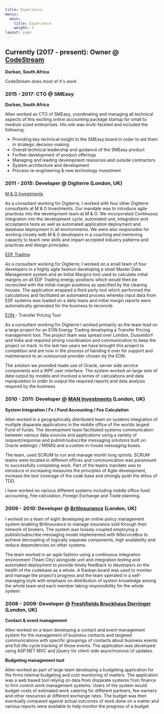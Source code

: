 ```yaml
---
title: Experience
menus:
  main:
    title: Experience
    weight: 4
layout: page
---
```

## Currently (2017 - present): Owner @ [CodeStream](https://www.codestream.co.za)

**Durban, South Africa**

CodeStream does most of it's work

### 2015 - 2017: CTO @ SMEasy

**Durban, South Africa**

Allen worked as CTO of SMEasy, coordinating and managing all technical aspects of this exciting online accounting package startup for small to medium sized enterprises. His role was multi-faceted and included the following:

* Providing key technical insight to the SMEasy board in order to aid them in strategic decision making.
* Overall technical leadership and guidance of the SMEasy product
* Further development of product offerings
* Managing and leading development resources and outside contractors
* System architecture and development
* Process re-engineering & new technology investment

### 2011 - 2015: Developer @ Digiterre (London, UK)

[M & G Investments](http://www.mandg.co.uk/)

As a consultant working for Digiterre, I worked with four other Digiterre consultants at M & G Investments. Our mandate was to introduce agile practices into the development team at M & G. We incorporated Continuous integration into the development cycle, automated unit, integration and acceptance tests as well as automated application deployment and database deployment in all environments. We were also responsible for working closely with M & G developers in a coaching and mentoring capacity to teach new skills and impart accepted industry patterns and practices and design principles.

[EDF Trading](http://www.edftrading.com/)

As a consultant working for Digiterre, I worked on a small team of four developers in a highly agile fashion developing a small Master Data Management system and an Initial Margins tool used to calculate initial margins on all EDF Trading energy positions which would then be reconciled with the initial margin positions as specified by the clearing houses. The application wrapped a third party tool which performed the calculations and facilitated an automated process whereby input data from EDF systems was loaded on a daily basis and initial margin reports were automatically generated for the business to reconcile.

[EON ](https://www.eon.com/en/business-areas/trading.html)- Transfer Pricing Tool

As a consultant working for Digiterre I worked primarily as the team lead on a large project for an EON Energy Trading developing a Transfer Pricing management tool. The project team was spread over London, Dusseldorf and India and required strong coordination and communication to keep the project on track. In the last two years we have brought this project to completion and are now in the process of handing it over for support and maintenance to an outsourced provider chosen by the EON.

The solution we provided made use of Oracle, server side service components and a WPF user interface. The system worked on large sets of data output by models and involved a series of calculations and data manipulation in order to output the required reports and data analysis required by the business.

### 2010 - 2011: Developer @ [MAN Investments](https://www.man.com/GB/home) (London, UK)

**System Integration / Fx / Fund Accounting / Fee Calculation**

Allen worked in a geographically distributed team on systems integration of multiple disparate applications in the middle office of the worlds largest Fund of funds. The development team facilitated systems communication between various data sources and applications using a variety of request/response and publish/subscribe messaging solutions built on Oracle weblogic / MSMQ and a custom in-house messaging buses.

The team, used SCRUM to run and manage month long sprints. SCRUM teams were located in different offices and communication was paramount to successfully completing work. Part of the teams mandate was to introduce in increasing measures the principles of Agile development, increase the test coverage of the code base and strongly push the ethos of TDD.

I have worked on various different systems including middle office fund accounting, Fee calculation, Foreign Exchange and Trade planning.

### 2009 - 2010: Developer @ [BritInsurance](http://www.britinsurance.com/) (London, UK)

I worked on a team of eight developing an online policy management system enabling BritInsurance to manage insurance sold through their network of brokers. The system was loosely coupled employing a publish/subscribe messaging model implemented with NServiceBus to achieve decoupling of logically separate components, high availability and reduce dependencies on other systems.

The team worked in an agile fashion using a continuous integration environment (Team City) alongside unit and integration testing and automated deployment to provide timely feedback to developers on the health of the codebase as a whole. A Kanban board was used to monitor and manage the project’s progress and the team operated in a self-managing style with emphasis on distribution of system knowledge among the whole team and each member taking responsibility for the whole system.

### 2008 - 2009: Developer @ [Freshfields Bruckhaus Derringer](http://www.freshfields.com/) (London, UK)

**Contact & event management** 

Allen worked on a team developing a contact and event management system for the management of business contacts and targeted communications with specific groupings of contacts about business events and full life-cycle tracking of those events. The application was developed using ASP.NET MVC and jQuery for client-side asynchronous UI updates.

**Budgeting management tool**

Allen worked as part of large team developing a budgeting application for the firms internal budgeting and cost monitoring of matters. The application was a web based tool relying on data from disparate systems from finance to firm control work management systems. Users of the system would budget costs of estimated work catering for different partners, fee-earners and other resources at different exchange rates. The budget was then eventually compared against actual outcomes of work done on a matter and various reports were available to help monitor the progress of a budget.
